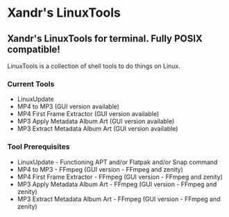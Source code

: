 # Xandr's LinuxTools
## Xandr's LinuxTools for terminal. Fully POSIX compatible!
LinuxTools is a collection of shell tools to do things on Linux.
### Current Tools
- LinuxUpdate
- MP4 to MP3 (GUI version available)
- MP4 First Frame Extractor (GUI version available)
- MP3 Apply Metadata Album Art (GUI version available)
- MP3 Extract Metadata Album Art (GUI version available)

### Tool Prerequisites
- LinuxUpdate - Functioning APT and/or Flatpak and/or Snap command
- MP4 to MP3 - FFmpeg (GUI version - FFmpeg and zenity)
- MP4 First Frame Extractor - FFmpeg (GUI version - FFmpeg and zenity)
- MP3 Apply Metadata Album Art - FFmpeg (GUI version - FFmpeg and zenity)
- MP3 Extract Metadata Album Art - FFmpeg (GUI version - FFmpeg and zenity)
